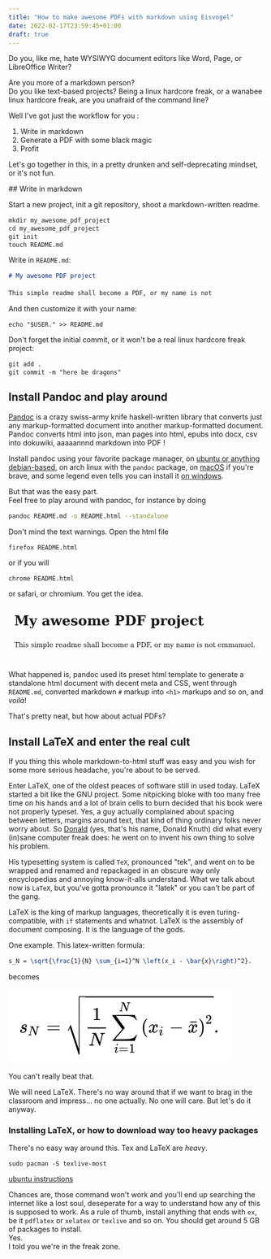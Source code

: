 ```yaml
---
title: "How to make awesome PDFs with markdown using Eisvogel"
date: 2022-02-17T23:59:45+01:00
draft: true
---
```


Do you, like me, hate WYSIWYG document editors like Word, Page, or LibreOffice Writer?

Are you more of a markdown person?  
Do you like text-based projects?
Being a linux hardcore freak, or a wanabee linux hardcore freak, are you unafraid of the command line?

Well I've got just the workflow for you :

1. Write in markdown
2. Generate a PDF with some black magic
3. Profit

Let's go together in this, in a pretty drunken and self-deprecating mindset, or it's not fun.

## Write in markdown

Start a new project, init a git repository, shoot a markdown-written readme.

    mkdir my_awesome_pdf_project
    cd my_awesome_pdf_project
    git init
    touch README.md

Write in `README.md`:

```markdown
# My awesome PDF project

This simple readme shall become a PDF, or my name is not
```

And then customize it with your name:

    echo "$USER." >> README.md

Don't forget the initial commit, or it won't be a real linux hardcore freak project:

    git add .
    git commit -m "here be dragons"

## Install Pandoc and play around

[Pandoc](https://pandoc.org/) is a crazy swiss-army knife haskell-written library
that converts just any markup-formatted document into another markup-formatted document.
Pandoc converts html into json, man pages into html, epubs into docx, csv into dokuwiki,
aaaaannnd markdown into PDF !

Install pandoc using your favorite package manager,
on [ubuntu or anything debian-based](https://zoomadmin.com/HowToInstall/UbuntuPackage/pandoc),
on arch linux with the `pandoc` package,
on [macOS](https://pandoc.org/installing.html#macos) if you're brave,
and some legend even tells you can install it [on windows](https://pandoc.org/installing.html#windows).

But that was the easy part.  
Feel free to play around with pandoc, for instance by doing

```sh
pandoc README.md -o README.html --standalone
```

Don't mind the text warnings. Open the html file

    firefox README.html

or if you will

    chrome README.html

or safari, or chromium. You get the idea.

![The awesome html generated by pandoc](../images/my_awesome_pdf_html.png)

What happened is,
pandoc used its preset html template to generate a standalone html document with decent meta and CSS,
went through `README.md`,
converted markdown `#` markup into `<h1>` markups and so on, and _voilà_!

That's pretty neat, but how about actual PDFs?

## Install LaTeX and enter the real cult

If you thing this whole markdown-to-html stuff was easy and you wish for some more serious headache,
you're about to be served.

Enter LaTeX, one of the oldest peaces of software still in used today.
LaTeX started a bit like the GNU project.
Some nitpicking bloke with too many free time on his hands and a lot of brain cells to burn
decided that his book were not properly typeset.
Yes, a guy actually complained about spacing between letters, margins around text,
that kind of thing ordinary folks never worry about.
So [Donald](https://www.wikiwand.com/en/Donald_Knuth) (yes, that's his name, Donald Knuth)
did what every (in)sane computer freak does:
he went on to invent his own thing to solve his problem.

His typesetting system is called `TeX`, pronounced "tek", and went on to be wrapped and renamed
and repackaged in an obscure way only encyclopedias and annoying know-it-alls understand.
What we talk about now is `LaTeX`, but you've gotta pronounce it "latek" or you can't be part of the gang.

LaTeX is the king of markup languages,
theoretically it is even turing-compatible, with `if` statements and whatnot.
LaTeX is the assembly of document composing.
It is the language of the gods.

One example. This latex-written formula:

```tex
s_N = \sqrt{\frac{1}{N} \sum_{i=1}^N \left(x_i - \bar{x}\right)^2}.
```

becomes

![standard deviation](../images/standard_deviation.png)

You can't really beat that.

We will need LaTeX.
There's no way around that if we want to brag in the classroom and impress… no one actually. No one will care. But let's do it anyway.

### Installing LaTeX, or how to download way too heavy packages

There's no easy way around this.
Tex and LaTeX are _heavy_.

    sudo pacman -S texlive-most

[ubuntu instructions](https://fahim-sikder.github.io/post/installing-texlive-latest-ubuntu/)

Chances are,
those command won't work and you'll end up searching the internet like a lost soul,
deseperate for a way to understand how any of this is supposed to work.
As a rule of thumb, install anything that ends with `ex`, be it `pdflatex` or `xelatex` or `texlive` and so on.
You should get around 5 GB of packages to install.  
Yes.  
I told you we're in the freak zone.
